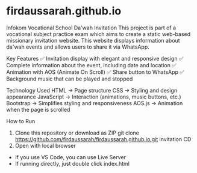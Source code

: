 # firdaussarah.github.io

Infokom Vocational School Da'wah Invitation
This project is part of a vocational subject practice exam which aims to create a static web-based missionary invitation website. This website displays information about da'wah events and allows users to share it via WhatsApp.

Key Features
✅ Invitation display with elegant and responsive design
✅ Complete information about the event, including date and location
✅ Animation with AOS (Animate On Scroll)
✅ Share button to WhatsApp
✅ Background music that can be played and stopped

Technology Used
HTML → Page structure
CSS → Styling and design appearance
JavaScript → Interaction (animations, music buttons, etc.)
Bootstrap → Simplifies styling and responsiveness
AOS.js → Animation when the page is scrolled

How to Run
1. Clone this repository or download as ZIP
git clone https://github.com/firdaussarah/firdaussarah.github.io.git
invitation CD
2. Open with local browser
- If you use VS Code, you can use Live Server
- If running directly, just double click index.html
